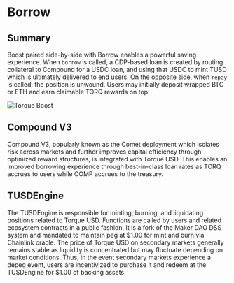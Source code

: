 # Borrow

## Summary

Boost paired side-by-side with Borrow enables a powerful saving experience. When `borrow` is called, a CDP-based loan is created by routing collateral to Compound for a USDC loan, and using that USDC to mint TUSD which is ultimately delivered to end users. On the opposite side, when `repay` is called, the position is unwound. Users may initially deposit wrapped BTC or ETH and earn claimable TORQ rewards on top.

![Torque Boost](/gitbook/assets/borrow-system.png)

## Compound V3

Compound V3, popularly known as the Comet deployment which isolates risk across markets and further improves capital efficiency through optimized reward structures, is integrated with Torque USD. This enables an improved borrowing experience through best-in-class loan rates as TORQ accrues to users while COMP accrues to the treasury.

## TUSDEngine

The TUSDEngine is responsible for minting, burning, and liquidating positions related to Torque USD. Functions are called by users and related ecosystem contracts in a public fashion. It is a fork of the Maker DAO DSS system and mandated to maintain peg at $1.00 for mint and burn via Chainlink oracle. The price of Torque USD on secondary markets generally remains stable as liquidity is concentrated but may fluctuate depending on market conditions. Thus, in the event secondary markets experience a depeg event, users are incentivized to purchase it and redeem at the TUSDEngine for $1.00 of backing assets.
